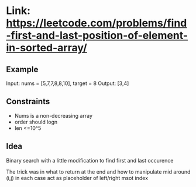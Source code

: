 # Link: <https://leetcode.com/problems/find-first-and-last-position-of-element-in-sorted-array/>

## Example

Input: nums = [5,7,7,8,8,10], target = 8
Output: [3,4]

## Constraints

- Nums is a non-decreasing array
- order should logn
- len <=10^5

## Idea

Binary search with a little modification to find first and last occurence

The trick was in what to return at the end and how to manipulate mid around
(i,j) in each case act as placeholder of left/right msot index
